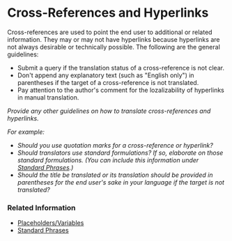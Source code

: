 # Cross-References and Hyperlinks

Cross-references are used to point the end user to additional or related information. They may or may not have hyperlinks because hyperlinks are not always desirable or technically possible. The following are the general guidelines:

* Submit a query if the translation status of a cross-reference is not clear.
* Don't append any explanatory text (such as "English only") in parentheses if the target of a cross-reference is not translated.
* Pay attention to the author's comment for the lozalizability of hyperlinks in manual translation.

*Provide any other guidelines on how to translate cross-references and hyperlinks.*

*For example:*

* *Should you use quotation marks for a cross-reference or hyperlink?*
* *Should translators use standard formulations? If so, elaborate on those standard formulations. (You can include this information under [Standard Phrases](../06_additional_guidance_for_translators/standard_phrases.md).)*
* *Should the title be translated or its translation should be provided in parentheses for the end user's sake in your language if the target is not translated?*

### Related Information

* [Placeholders/Variables](placeholders_variables.md)
* [Standard Phrases](../06_additional_guidance_for_translators/standard_phrases.md)
